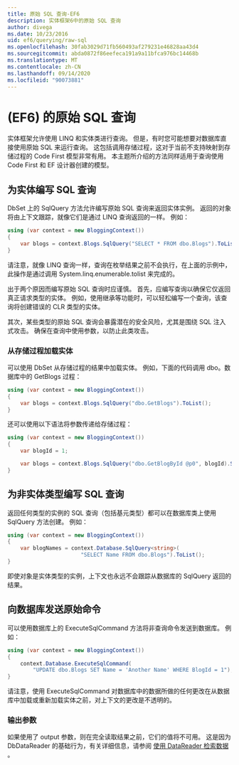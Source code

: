 ```yaml
---
title: 原始 SQL 查询-EF6
description: 实体框架6中的原始 SQL 查询
author: divega
ms.date: 10/23/2016
uid: ef6/querying/raw-sql
ms.openlocfilehash: 30fab3029d71fb560493af279231e46828aa43d4
ms.sourcegitcommit: abda0872f86eefeca191a9a11bfca976bc14468b
ms.translationtype: MT
ms.contentlocale: zh-CN
ms.lasthandoff: 09/14/2020
ms.locfileid: "90073881"
---
```

# <a name="raw-sql-queries-ef6"></a> (EF6) 的原始 SQL 查询

实体框架允许使用 LINQ 和实体类进行查询。 但是，有时您可能想要对数据库直接使用原始 SQL 来运行查询。 这包括调用存储过程，这对于当前不支持映射到存储过程的 Code First 模型非常有用。 本主题所介绍的方法同样适用于查询使用 Code First 和 EF 设计器创建的模型。  

## <a name="writing-sql-queries-for-entities"></a>为实体编写 SQL 查询  

DbSet 上的 SqlQuery 方法允许编写原始 SQL 查询来返回实体实例。 返回的对象将由上下文跟踪，就像它们是通过 LINQ 查询返回的一样。 例如：  

``` csharp  
using (var context = new BloggingContext())
{
    var blogs = context.Blogs.SqlQuery("SELECT * FROM dbo.Blogs").ToList();
}
```  

请注意，就像 LINQ 查询一样，查询在枚举结果之前不会执行，在上面的示例中，此操作是通过调用 System.linq.enumerable.tolist 来完成的。  

出于两个原因而编写原始 SQL 查询时应谨慎。 首先，应编写查询以确保它仅返回真正请求类型的实体。 例如，使用继承等功能时，可以轻松编写一个查询，该查询将创建错误的 CLR 类型的实体。  

其次，某些类型的原始 SQL 查询会暴露潜在的安全风险，尤其是围绕 SQL 注入式攻击。 确保在查询中使用参数，以防止此类攻击。  

### <a name="loading-entities-from-stored-procedures"></a>从存储过程加载实体  

可以使用 DbSet 从存储过程的结果中加载实体。 例如，下面的代码调用 dbo。数据库中的 GetBlogs 过程：  

``` csharp
using (var context = new BloggingContext())
{
    var blogs = context.Blogs.SqlQuery("dbo.GetBlogs").ToList();
}
```  

还可以使用以下语法将参数传递给存储过程：  

``` csharp
using (var context = new BloggingContext())
{
    var blogId = 1;

    var blogs = context.Blogs.SqlQuery("dbo.GetBlogById @p0", blogId).Single();
}
```  

## <a name="writing-sql-queries-for-non-entity-types"></a>为非实体类型编写 SQL 查询  

返回任何类型的实例的 SQL 查询（包括基元类型）都可以在数据库类上使用 SqlQuery 方法创建。 例如：  

``` csharp
using (var context = new BloggingContext())
{
    var blogNames = context.Database.SqlQuery<string>(
                       "SELECT Name FROM dbo.Blogs").ToList();
}
```  

即使对象是实体类型的实例，上下文也永远不会跟踪从数据库的 SqlQuery 返回的结果。  

## <a name="sending-raw-commands-to-the-database"></a>向数据库发送原始命令  

可以使用数据库上的 ExecuteSqlCommand 方法将非查询命令发送到数据库。 例如：  

``` csharp
using (var context = new BloggingContext())
{
    context.Database.ExecuteSqlCommand(
        "UPDATE dbo.Blogs SET Name = 'Another Name' WHERE BlogId = 1");
}
```  

请注意，使用 ExecuteSqlCommand 对数据库中的数据所做的任何更改在从数据库中加载或重新加载实体之前，对上下文的更改是不透明的。  

### <a name="output-parameters"></a>输出参数  

如果使用了 output 参数，则在完全读取结果之前，它们的值将不可用。 这是因为 DbDataReader 的基础行为，有关详细信息，请参阅 [使用 DataReader 检索数据](https://go.microsoft.com/fwlink/?LinkID=398589) 。  
